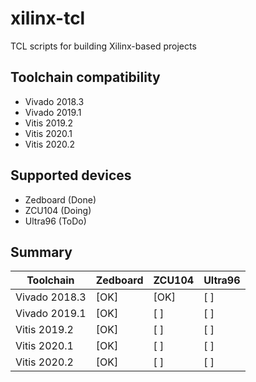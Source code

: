 # xilinx-tcl

TCL scripts for building Xilinx-based projects


## Toolchain compatibility
* Vivado 2018.3
* Vivado 2019.1
* Vitis  2019.2
* Vitis  2020.1
* Vitis  2020.2


## Supported devices
* Zedboard (Done)
* ZCU104   (Doing)
* Ultra96  (ToDo)



## Summary

| Toolchain | Zedboard | ZCU104 | Ultra96 |
| -- | -- | -- | -- |
| Vivado 2018.3 | [OK] | [OK] | [  ] |
| Vivado 2019.1 | [OK] | [  ] | [  ] |
| Vitis  2019.2 | [OK] | [  ] | [  ] |
| Vitis  2020.1 | [OK] | [  ] | [  ] |
| Vitis  2020.2 | [OK] | [  ] | [  ] |


